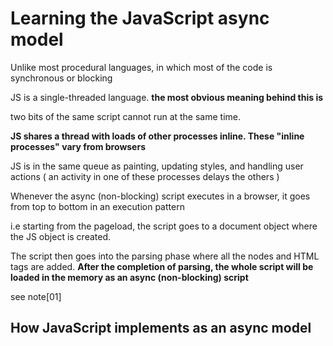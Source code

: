 # Learning the JavaScript async model

Unlike most procedural languages, in which most of the code is synchronous or blocking

JS is a single-threaded language.  **the most obvious meaning behind this is**

 two bits of the same script cannot run at the same time. 

**JS shares a thread with loads of other processes inline. These "inline processes" vary from browsers**

JS is in the same queue as painting, updating styles, and handling user actions ( an activity in one of these processes delays the others )

Whenever the async (non-blocking) script executes in a browser, it goes from top to bottom in an execution pattern

i.e starting from the pageload, the script goes to a document object where the JS object is created. 

The script then goes into the parsing phase where all the nodes and HTML tags are added. **After the completion of parsing, the whole script will be loaded in the memory as an async (non-blocking) script**

see note[01]


## How JavaScript implements as an async model
